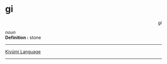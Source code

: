 
# gi

<div align="right"><i>gi</i></div>

*noun*  
**Definition :** stone  

---

[Kivümi Language](../README.md)

---
